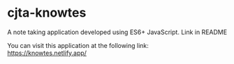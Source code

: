 # cjta-knowtes
A note taking application developed using ES6+ JavaScript. Link in README

You can visit this application at the following link: https://knowtes.netlify.app/
